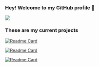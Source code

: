 
### Hey! Welcome to my GitHub profile 👋
![](https://komarev.com/ghpvc/?username=daviiid99&style=plastic&label=My+Profile+Views)

### These are my current projects
[![Readme Card](https://github-readme-stats.vercel.app/api/pin/?username=daviiid99&repo=Pokemon_Little_Little_Village&bg_color=30,e96443,904e95&title_color=fff&text_color=fff)](https://github.com/daviiid99/Pokemon_Little_Little_Village)

[![Readme Card](https://github-readme-stats.vercel.app/api/pin/?username=daviiid99&repo=PyDroidGUI&bg_color=30,e96443,904e95&title_color=fff&text_color=fff)](https://github.com/daviiid99/PyDroidGUI)

[![Readme Card](https://github-readme-stats.vercel.app/api/pin/?username=daviiid99&repo=Kotlin_Calculator_Desktop&bg_color=30,e96443,904e95&title_color=fff&text_color=fff)](https://github.com/daviiid99/Kotlin_Calculator_Desktop)
